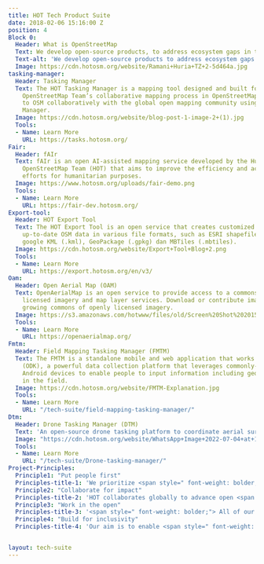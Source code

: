 ```yaml
---
title: HOT Tech Product Suite
date: 2018-02-06 15:16:00 Z
position: 4
Block 0:
  Header: What is OpenStreetMap
  Text: We develop open-source products, to address ecosystem gaps in the use of geospatial technology in development and humanitarian projects. 
  Text-alt: 'We develop open-source products to address ecosystem gaps in the use of geospatial technology in development and humanitarian projects, aiming for a world where everyone has access to the right technology to use open map data for social change. Our guiding principles, informed by HOT’s values and aligned with the <a href="https://digitalprinciples.org/">Principles for Digital Development</a>, act as a compass for HOT’s technology work.'
  Image: https://cdn.hotosm.org/website/Ramani+Huria+TZ+2-5d464a.jpg
tasking-manager:
  Header: Tasking Manager
  Text: The HOT Tasking Manager is a mapping tool designed and built for the Humanitarian
    OpenStreetMap Team’s collaborative mapping process in OpenStreetMap. Contribute
    to OSM collaboratively with the global open mapping community using the Tasking
    Manager.
  Image: https://cdn.hotosm.org/website/blog-post-1-image-2+(1).jpg
  Tools:
  - Name: Learn More
    URL: https://tasks.hotosm.org/
Fair:
  Header: fAIr
  Text: fAIr is an open AI-assisted mapping service developed by the Humanitarian
    OpenStreetMap Team (HOT) that aims to improve the efficiency and accuracy of mapping
    efforts for humanitarian purposes.
  Image: https://www.hotosm.org/uploads/fair-demo.png
  Tools:
  - Name: Learn More
    URL: https://fair-dev.hotosm.org/
Export-tool:
  Header: HOT Export Tool
  Text: The HOT Export Tool is an open service that creates customized extracts of
    up-to-date OSM data in various file formats, such as ESRI shapefiles (.shapefile),
    google KML (.kml), GeoPackage (.gpkg) dan MBTiles (.mbtiles).
  Image: https://cdn.hotosm.org/website/Export+Tool+Blog+2.png
  Tools:
  - Name: Learn More
    URL: https://export.hotosm.org/en/v3/
Oam:
  Header: Open Aerial Map (OAM)
  Text: OpenAerialMap is an open service to provide access to a commons of openly
    licensed imagery and map layer services. Download or contribute imagery to the
    growing commons of openly licensed imagery.
  Image: https://s3.amazonaws.com/hotwww/files/old/Screen%20Shot%202015-07-24%20at%2000.13.20.png
  Tools:
  - Name: Learn More
    URL: https://openaerialmap.org/
Fmtm:
  Header: Field Mapping Tasking Manager (FMTM)
  Text: The FMTM is a standalone mobile and web application that works using OpenDataKit
    (ODK), a powerful data collection platform that leverages commonly-available mobile
    Android devices to enable people to input information including geospatial data
    in the field.
  Image: https://cdn.hotosm.org/website/FMTM-Explanation.jpg
  Tools:
  - Name: Learn More
    URL: "/tech-suite/field-mapping-tasking-manager/"
Dtm:
  Header: Drone Tasking Manager (DTM)
  Text: 'An open-source drone tasking platform to coordinate aerial survey activities for target project areas among multiple pilots, incorporating tools and processes to ensure coordinated flight plans for imagery acquisition, and a seamless pipeline for processing and dissemination.'
  Image: "https://cdn.hotosm.org/website/WhatsApp+Image+2022-07-04+at+15.16.14+(2)+(1).jpeg"
  Tools:
  - Name: Learn More
    URL: "/tech-suite/Drone-tasking-manager/"
Project-Principles:
  Principle1: "Put people first"
  Principles-title-1: 'We prioritize <span style=" font-weight: bolder;">understanding human problems</span> deeply before devising solutions, working closely with local mapping communities to grasp their unique challenges and environmental factors, including technical, cultural, legal, and political aspects.'
  Principle2: "Collaborate for impact"
  Principles-title-2: 'HOT collaborates globally to advance open <span style=" font-weight: bolder;">geospatial tech for social good</span>, engaging contributors through open groups, mentorship, and documentation to improve existing technologies.'
  Principle3: "Work in the open"
  Principles-title-3: '<span style=" font-weight: bolder;"> All of our products are publicly accessible open source</span>. We share our work through open collaboration channels, webinars, conferences, and open training sessions. '
  Principle4: "Build for inclusivity"
  Principles-title-4: 'Our aim is to enable <span style=" font-weight: bolder;">EVERYONE</span> to interact with our technology. We aim to lower the technical barrier so that everyone can participate.'


layout: tech-suite
---
```


